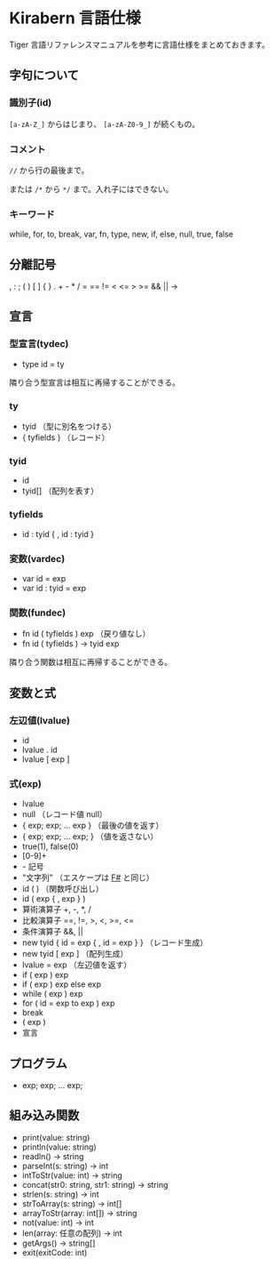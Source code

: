 # Kirabern 言語仕様
Tiger 言語リファレンスマニュアルを参考に言語仕様をまとめておきます。

## 字句について
### 識別子(id)
`[a-zA-Z_]` からはじまり、 `[a-zA-Z0-9_]` が続くもの。

### コメント
`//` から行の最後まで。

または `/*` から `*/` まで。入れ子にはできない。

### キーワード
while, for, to, break, var, fn, type, new, if, else, null, true, false

## 分離記号
, : ; ( ) [ ] { } . + - * / = == != < <= > >= && || ->

## 宣言
### 型宣言(tydec)
* type id = ty

隣り合う型宣言は相互に再帰することができる。

### ty
* tyid （型に別名をつける）
* { tyfields } （レコード）

### tyid
* id
* tyid[] （配列を表す）

### tyfields
* id : tyid { , id : tyid }

### 変数(vardec)
* var id = exp
* var id : tyid = exp

### 関数(fundec)
* fn id ( tyfields ) exp （戻り値なし）
* fn id ( tyfields ) -> tyid exp

隣り合う関数は相互に再帰することができる。

## 変数と式
### 左辺値(lvalue)
* id
* lvalue . id
* lvalue [ exp ]

### 式(exp)
* lvalue
* null （レコード値 null）
* { exp; exp; ... exp } （最後の値を返す）
* { exp; exp; ... exp; } （値を返さない）
* true(1), false(0)
* [0-9]+
* \- 記号
* "文字列" （エスケープは [F#](https://msdn.microsoft.com/ja-jp/library/dd323829.aspx) と同じ）
* id ( ) （関数呼び出し）
* id ( exp { , exp } )
* 算術演算子 +, -, \*, /
* 比較演算子 ==, !=, >, <, >=, <=
* 条件演算子 &&, ||
* new tyid { id = exp { , id = exp } } （レコード生成）
* new tyid [ exp ] （配列生成）
* lvalue = exp （左辺値を返す）
* if ( exp ) exp
* if ( exp ) exp else exp
* while ( exp ) exp
* for ( id = exp to exp ) exp
* break
* ( exp )
* 宣言

## プログラム
* exp; exp; ... exp;

## 組み込み関数
* print(value: string)
* println(value: string)
* readln() -> string
* parseInt(s: string) -> int
* intToStr(value: int) -> string
* concat(str0: string, str1: string) -> string
* strlen(s: string) -> int
* strToArray(s: string) -> int[]
* arrayToStr(array: int[]) -> string
* not(value: int) -> int
* len(array: 任意の配列) -> int
* getArgs() -> string[]
* exit(exitCode: int)
